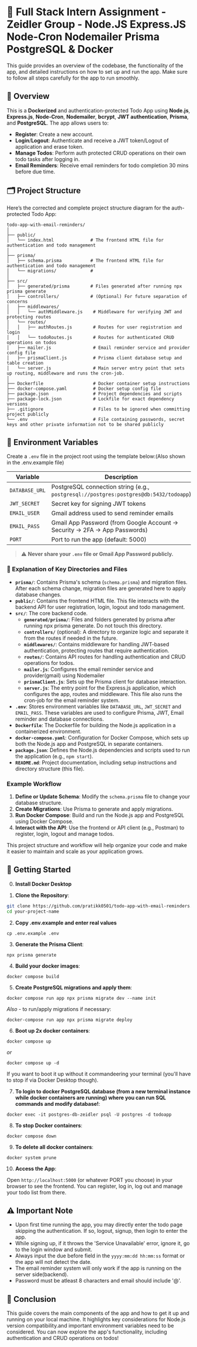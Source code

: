 # 📝 Full Stack Intern Assignment - Zeidler Group - Node.JS Express.JS Node-Cron Nodemailer Prisma PostgreSQL & Docker

This guide provides an overview of the codebase, the functionality of the app, and detailed instructions on how to set up and run the app. Make sure to follow all steps carefully for the app to run smoothly.

## 📖 Overview

This is a **Dockerized** and authentication-protected Todo App using **Node.js**, **Express.js**, **Node-Cron**, **Nodemailer**, **bcrypt**, **JWT authentication**, **Prisma**, and **PostgreSQL**. The app allows users to:

- **Register**: Create a new account.
- **Login**/**Logout**: Authenticate and receive a JWT token/Logout of application and erase token.
- **Manage Todos**: Perform auth protected CRUD operations on their own todo tasks after logging in.
- **Email Reminders**: Receive email reminders for todo completion 30 mins before due time.

## 🗂️ Project Structure

Here’s the corrected and complete project structure diagram for the auth-protected Todo App:

```
todo-app-with-email-reminders/
│
├── public/
│   └── index.html              # The frontend HTML file for authentication and todo management
│
├── prisma/
│   ├── schema.prisma           # The frontend HTML file for authentication and todo management
│   └── migrations/             #
│
├── src/
│   ├── generated/prisma        # Files generated after running npx prisma generate
│   ├── controllers/            # (Optional) For future separation of concerns
│   ├── middlewares/
│   │   └── authMiddleware.js    # Middleware for verifying JWT and protecting routes
│   └── routes/
│   │   ├── authRoutes.js        # Routes for user registration and login
│   │   └── todoRoutes.js        # Routes for authenticated CRUD operations on todos
│   ├── mailer.js                # Email reminder service and provider config file 
│   ├── prismaClient.js          # Prisma client database setup and table creation
│   └── server.js                # Main server entry point that sets up routing, middleware and runs the cron-job.
│
├── Dockerfile                   # Docker container setup instructions
├── docker-compose.yaml          # Docker setup config file
├── package.json                 # Project dependencies and scripts
├── package-lock.json            # Lockfile for exact dependency versions
├── .gitignore                   # Files to be ignored when committing project publicly
└── .env                         # File containing passwords, secret keys and other private information not to be shared publicly
```

## 🔧 Environment Variables

Create a `.env` file in the project root using the template below:(Also shown in the .env.example file)

| Variable | Description |
|-----------|-------------|
| `DATABASE_URL` | PostgreSQL connection string (e.g., `postgresql://postgres:postgres@db:5432/todoapp`) |
| `JWT_SECRET` | Secret key for signing JWT tokens |
| `EMAIL_USER` | Gmail address used to send reminder emails |
| `EMAIL_PASS` | Gmail App Password (from Google Account → Security → 2FA → App Passwords) |
| `PORT` | Port to run the app (default: 5000) |

> ⚠️ **Never share your `.env` file or Gmail App Password publicly.**

### 📄 Explanation of Key Directories and Files

- **`prisma/`**: Contains Prisma's schema (`schema.prisma`) and migration files. After each schema change, migration files are generated here to apply database changes.
- **`public/`**: Contains the frontend HTML file. This file interacts with the backend API for user registration, login, logout and todo management.
- **`src/`**: The core backend code.
  - **`generated/prisma/`**: Files and folders generated by prisma after running npx prisma generate. Do not touch this directory.
  - **`controllers/`** (optional): A directory to organize logic and separate it from the routes if needed in the future.
  - **`middlewares/`**: Contains middleware for handling JWT-based authentication, protecting routes that require authentication.
  - **`routes/`**: Contains API routes for handling authentication and CRUD operations for todos.
  - **`mailer.js`**: Configures the email reminder service and provider(gmail) using Nodemailer
  - **`prismaClient.js`**: Sets up the Prisma client for database interaction.
  - **`server.js`**: The entry point for the Express.js application, which configures the app, routes and middleware. This file also runs the cron-job for the email reminder system.
- **`.env`**: Stores environment variables like `DATABASE_URL`, `JWT_SECRET` and `EMAIL_PASS`. These variables are used to configure Prisma, JWT, Email reminder and database connections.
- **`Dockerfile`**: The Dockerfile for building the Node.js application in a containerized environment.
- **`docker-compose.yaml`**: Configuration for Docker Compose, which sets up both the Node.js app and PostgreSQL in separate containers.
- **`package.json`**: Defines the Node.js dependencies and scripts used to run the application (e.g., `npm start`).
- **`README.md`**: Project documentation, including setup instructions and directory structure (this file).

### Example Workflow

1. **Define or Update Schema**: Modify the `schema.prisma` file to change your database structure.
2. **Create Migrations**: Use Prisma to generate and apply migrations.
3. **Run Docker Compose**: Build and run the Node.js app and PostgreSQL using Docker Compose.
4. **Interact with the API**: Use the frontend or API client (e.g., Postman) to register, login, logout and manage todos.

This project structure and workflow will help organize your code and make it easier to maintain and scale as your application grows.

## 🚀 Getting Started

0. **Install Docker Desktop**

1. **Clone the Repository**:

```bash
git clone https://github.com/pratikk0501/todo-app-with-email-reminders.git
cd your-project-name
```

2. **Copy .env.example and enter real values**

`cp .env.example .env`

3. **Generate the Prisma Client**:

`npx prisma generate`

4. **Build your docker images**:

`docker compose build`

5. **Create PostgreSQL migrations and apply them**:

`docker compose run app npx prisma migrate dev --name init`

_Also_ - to run/apply migrations if necessary:

`docker-compose run app npx prisma migrate deploy`

6. **Boot up 2x docker containers**:

`docker compose up`

_or_

`docker compose up -d`

If you want to boot it up without it commandeering your terminal (you'll have to stop if via Docker Desktop though).

7. **To login to docker PostgreSQL database (from a new terminal instance while docker containers are running) where you can run SQL commands and modify database!**:

`docker exec -it postgres-db-zeidler psql -U postgres -d todoapp`

8. **To stop Docker containers**:

`docker compose down`

9. **To delete all docker containers**:

`docker system prune`

10. **Access the App**:

Open `http://localhost:5000` (or whatever PORT you choose) in your browser to see the frontend. You can register, log in, log out and manage your todo list from there.

## ⚠️ Important Note

* Upon first time running the app, you may directly enter the todo page skipping the authentication. If so, logout, signup, then login to enter the app.
* While signing up, if it throws the 'Service Unavailable' error, ignore it, go to the login window and submit.
* Always input the due before field in the `yyyy:mm:dd hh:mm:ss` format or the app will not detect the date.
* The email reminder system will only work if the app is running on the server side(backend).
* Password must be atleast 8 characters and email should include '@'.

## 🎯 Conclusion

This guide covers the main components of the app and how to get it up and running on your local machine. It highlights key considerations for Node.js version compatibility.and important environment variables need to be considered. You can now explore the app's functionality, including authentication and CRUD operations on todos!
